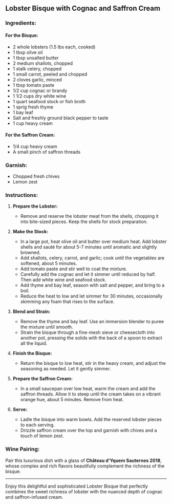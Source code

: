 ## Lobster Bisque with Cognac and Saffron Cream

### Ingredients:

#### For the Bisque:
- 2 whole lobsters (1.5 lbs each, cooked)
- 1 tbsp olive oil
- 1 tbsp unsalted butter
- 2 medium shallots, chopped
- 1 stalk celery, chopped
- 1 small carrot, peeled and chopped
- 2 cloves garlic, minced
- 1 tbsp tomato paste
- 1/2 cup cognac or brandy
- 1 1/2 cups dry white wine
- 1 quart seafood stock or fish broth
- 1 sprig fresh thyme
- 1 bay leaf
- Salt and freshly ground black pepper to taste
- 1 cup heavy cream

#### For the Saffron Cream:
- 1/4 cup heavy cream
- A small pinch of saffron threads

### Garnish:
- Chopped fresh chives
- Lemon zest

### Instructions:

1. **Prepare the Lobster:** 
    - Remove and reserve the lobster meat from the shells, chopping it into bite-sized pieces. Keep the shells for stock preparation.

2. **Make the Stock:**
    - In a large pot, heat olive oil and butter over medium heat. Add lobster shells and sauté for about 5-7 minutes until aromatic and slightly browned.
    - Add shallots, celery, carrot, and garlic; cook until the vegetables are softened, about 5 minutes.
    - Add tomato paste and stir well to coat the mixture.
    - Carefully add the cognac and let it simmer until reduced by half. Then add white wine and seafood stock.
    - Add thyme and bay leaf, season with salt and pepper, and bring to a boil.
    - Reduce the heat to low and let simmer for 30 minutes, occasionally skimming any foam that rises to the surface.

3. **Blend and Strain:**
    - Remove the thyme and bay leaf. Use an immersion blender to puree the mixture until smooth.
    - Strain the bisque through a fine-mesh sieve or cheesecloth into another pot, pressing the solids with the back of a spoon to extract all the liquid.

4. **Finish the Bisque:**
    - Return the bisque to low heat, stir in the heavy cream, and adjust the seasoning as needed. Let it gently simmer.

5. **Prepare the Saffron Cream:**
    - In a small saucepan over low heat, warm the cream and add the saffron threads. Allow it to steep until the cream takes on a vibrant orange hue, about 5 minutes. Remove from heat.

6. **Serve:**
    - Ladle the bisque into warm bowls. Add the reserved lobster pieces to each serving.
    - Drizzle saffron cream over the top and garnish with chives and a touch of lemon zest.

### Wine Pairing:
Pair this luxurious dish with a glass of **Château d'Yquem Sauternes 2018**, whose complex and rich flavors beautifully complement the richness of the bisque.

---
Enjoy this delightful and sophisticated Lobster Bisque that perfectly combines the sweet richness of lobster with the nuanced depth of cognac and saffron-infused cream.